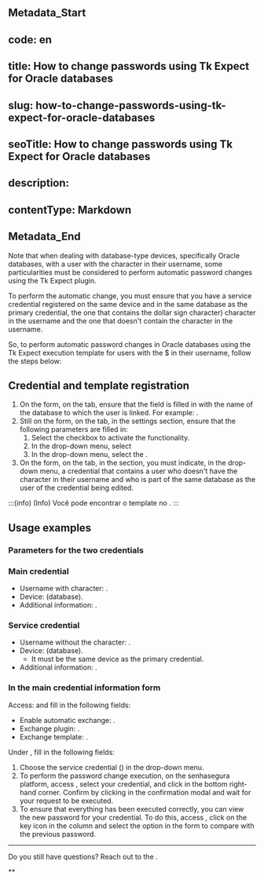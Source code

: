 ## Metadata_Start 
## code: en
## title: How to change passwords using Tk Expect for Oracle databases 
## slug: how-to-change-passwords-using-tk-expect-for-oracle-databases 
## seoTitle: How to change passwords using Tk Expect for Oracle databases 
## description:  
## contentType: Markdown 
## Metadata_End
Note that when dealing with database-type devices, specifically Oracle databases, with a user with the  character in their username, some particularities must be considered to perform automatic password changes using the Tk Expect plugin.

To perform the automatic change, you must ensure that you have a service credential registered on the same device and in the same database as the primary credential, the one that contains the  dollar sign character) character in the username and the one that doesn't contain the  character in the username.

So, to perform automatic password changes in Oracle databases using the Tk Expect execution template for users with the $ in their username, follow the steps below:

## Credential and template registration

1. On the  form, on the  tab, ensure that the  field is filled in with the name of the database to which the user is linked. For example: .
2. Still on the  form, on the  tab, in the  settings section, ensure that the following parameters are filled in:
   1. Select the  checkbox to activate the functionality.
   2. In the  drop-down menu, select 
   3. In the  drop-down menu, select the .
3. On the  form, on the  tab, in the  section, you must indicate, in the  drop-down menu, a credential that contains a user who doesn't have the  character in their username and who is part of the same database as the user of the credential being edited.

:::(info) (Info)
Você pode encontrar o template no .
:::

## Usage examples
### Parameters for the two credentials
### Main credential

* Username with  character: .
* Device:  (database).
* Additional information: .

### Service credential

* Username without the  character: .
* Device:  (database).
  * It must be the same device as the primary credential.
* Additional information: .

### In the main credential information form

Access:  and fill in the following fields:

* Enable automatic exchange: .
* Exchange plugin: .
* Exchange template: .

Under , fill in the following fields:

1. Choose the service credential () in the  drop-down menu.
2. To perform the password change execution, on the senhasegura platform, access , select your credential, and click  in the bottom right-hand corner. Confirm by clicking  in the confirmation modal and wait for your request to be executed.
3. To ensure that everything has been executed correctly, you can view the new password for your credential. To do this, access , click on the key icon in the  column and select the  option in the  form to compare with the previous password.

---

Do you still have questions? Reach out to the .

**